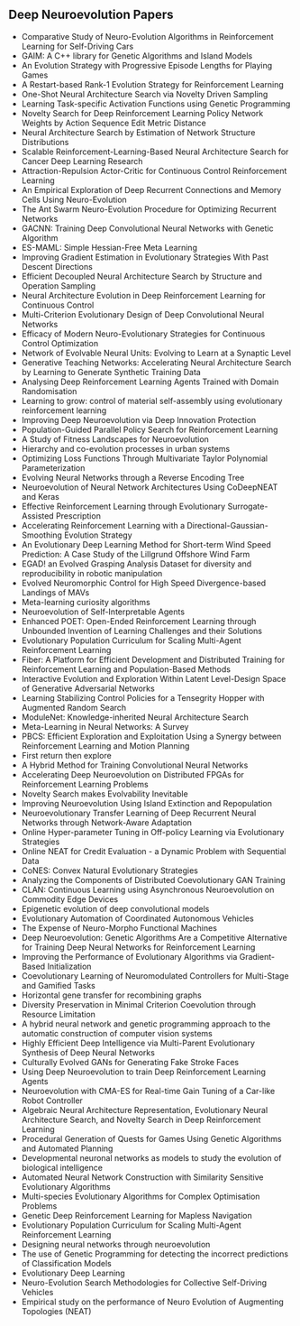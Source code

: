 <h2> Deep Neuroevolution Papers </h2>

<ul>

     
          
             

 <li><a target="_blank" href="https://github.com/manjunath5496/Deep-Neuroevolution-Papers/blob/master/2ne(1).pdf" style="text-decoration:none;">Comparative Study of Neuro-Evolution Algorithms in Reinforcement Learning for Self-Driving Cars</a></li>

 <li><a target="_blank" href="https://github.com/manjunath5496/Deep-Neuroevolution-Papers/blob/master/2ne(2).pdf" style="text-decoration:none;">GAIM: A C++ library for Genetic Algorithms and Island Models</a></li>

<li><a target="_blank" href="https://github.com/manjunath5496/Deep-Neuroevolution-Papers/blob/master/2ne(3).pdf" style="text-decoration:none;">An Evolution Strategy with Progressive Episode Lengths for Playing Games</a></li>
 <li><a target="_blank" href="https://github.com/manjunath5496/Deep-Neuroevolution-Papers/blob/master/2ne(4).pdf" style="text-decoration:none;">A Restart-based Rank-1 Evolution Strategy for Reinforcement Learning</a></li>                              
<li><a target="_blank" href="https://github.com/manjunath5496/Deep-Neuroevolution-Papers/blob/master/2ne(5).pdf" style="text-decoration:none;">One-Shot Neural Architecture Search via Novelty Driven Sampling</a></li>
<li><a target="_blank" href="https://github.com/manjunath5496/Deep-Neuroevolution-Papers/blob/master/2ne(6).pdf" style="text-decoration:none;">Learning Task-specific Activation Functions using Genetic Programming</a></li>
 <li><a target="_blank" href="https://github.com/manjunath5496/Deep-Neuroevolution-Papers/blob/master/2ne(7).pdf" style="text-decoration:none;">Novelty Search for Deep Reinforcement Learning Policy Network Weights by Action Sequence Edit Metric Distance</a></li>

 <li><a target="_blank" href="https://github.com/manjunath5496/Deep-Neuroevolution-Papers/blob/master/2ne(8).pdf" style="text-decoration:none;"> Neural Architecture Search by Estimation of Network Structure Distributions</a></li>
   <li><a target="_blank" href="https://github.com/manjunath5496/Deep-Neuroevolution-Papers/blob/master/2ne(9).pdf" style="text-decoration:none;">Scalable Reinforcement-Learning-Based Neural Architecture Search for Cancer Deep Learning Research</a></li>
  
   
 <li><a target="_blank" href="https://github.com/manjunath5496/Deep-Neuroevolution-Papers/blob/master/2ne(10).pdf" style="text-decoration:none;">Attraction-Repulsion Actor-Critic for Continuous Control Reinforcement Learning</a></li>                              
<li><a target="_blank" href="https://github.com/manjunath5496/Deep-Neuroevolution-Papers/blob/master/2ne(11).pdf" style="text-decoration:none;">An Empirical Exploration of Deep Recurrent Connections and Memory Cells Using Neuro-Evolution</a></li>
<li><a target="_blank" href="https://github.com/manjunath5496/Deep-Neuroevolution-Papers/blob/master/2ne(12).pdf" style="text-decoration:none;">The Ant Swarm Neuro-Evolution Procedure for Optimizing Recurrent Networks</a></li>
<li><a target="_blank" href="https://github.com/manjunath5496/Deep-Neuroevolution-Papers/blob/master/2ne(13).pdf" style="text-decoration:none;">GACNN: Training Deep Convolutional Neural Networks with Genetic Algorithm</a></li>

<li><a target="_blank" href="https://github.com/manjunath5496/Deep-Neuroevolution-Papers/blob/master/2ne(14).pdf" style="text-decoration:none;">ES-MAML: Simple Hessian-Free Meta Learning</a></li>
                              
<li><a target="_blank" href="https://github.com/manjunath5496/Deep-Neuroevolution-Papers/blob/master/2ne(15).pdf" style="text-decoration:none;">Improving Gradient Estimation in Evolutionary Strategies With Past Descent Directions</a></li>

<li><a target="_blank" href="https://github.com/manjunath5496/Deep-Neuroevolution-Papers/blob/master/2ne(16).pdf" style="text-decoration:none;">Efficient Decoupled Neural Architecture Search by Structure and Operation Sampling</a></li>

  <li><a target="_blank" href="https://github.com/manjunath5496/Deep-Neuroevolution-Papers/blob/master/2ne(17).pdf" style="text-decoration:none;">Neural Architecture Evolution in Deep Reinforcement Learning for Continuous Control</a></li>   
  
<li><a target="_blank" href="https://github.com/manjunath5496/Deep-Neuroevolution-Papers/blob/master/2ne(18).pdf" style="text-decoration:none;">Multi-Criterion Evolutionary Design of Deep Convolutional Neural Networks</a></li> 

  
<li><a target="_blank" href="https://github.com/manjunath5496/Deep-Neuroevolution-Papers/blob/master/2ne(19).pdf" style="text-decoration:none;">Efficacy of Modern Neuro-Evolutionary Strategies for Continuous Control Optimization</a></li> 

<li><a target="_blank" href="https://github.com/manjunath5496/Deep-Neuroevolution-Papers/blob/master/2ne(20).pdf" style="text-decoration:none;"> Network of Evolvable Neural Units: Evolving to Learn at a Synaptic Level</a></li>

<li><a target="_blank" href="https://github.com/manjunath5496/Deep-Neuroevolution-Papers/blob/master/2ne(21).pdf" style="text-decoration:none;">Generative Teaching Networks: Accelerating Neural Architecture Search by Learning to Generate Synthetic Training Data</a></li>
<li><a target="_blank" href="https://github.com/manjunath5496/Deep-Neuroevolution-Papers/blob/master/2ne(22).pdf" style="text-decoration:none;">Analysing Deep Reinforcement Learning Agents Trained with Domain Randomisation</a></li> 
 <li><a target="_blank" href="https://github.com/manjunath5496/Deep-Neuroevolution-Papers/blob/master/2ne(23).pdf" style="text-decoration:none;">Learning to grow: control of material self-assembly using evolutionary reinforcement learning</a></li> 
 

   <li><a target="_blank" href="https://github.com/manjunath5496/Deep-Neuroevolution-Papers/blob/master/2ne(24).pdf" style="text-decoration:none;">
Improving Deep Neuroevolution via Deep Innovation Protection</a></li>
 
   <li><a target="_blank" href="https://github.com/manjunath5496/Deep-Neuroevolution-Papers/blob/master/2ne(25).pdf" style="text-decoration:none;">Population-Guided Parallel Policy Search for Reinforcement Learning</a></li>                              
 <li><a target="_blank" href="https://github.com/manjunath5496/Deep-Neuroevolution-Papers/blob/master/2ne(26).pdf" style="text-decoration:none;">A Study of Fitness Landscapes for Neuroevolution</a></li>
 <li><a target="_blank" href="https://github.com/manjunath5496/Deep-Neuroevolution-Papers/blob/master/2ne(27).pdf" style="text-decoration:none;">Hierarchy and co-evolution processes in urban systems</a></li>
   
 
   <li><a target="_blank" href="https://github.com/manjunath5496/Deep-Neuroevolution-Papers/blob/master/2ne(28).pdf" style="text-decoration:none;">Optimizing Loss Functions Through Multivariate Taylor Polynomial Parameterization</a></li>
 
   <li><a target="_blank" href="https://github.com/manjunath5496/Deep-Neuroevolution-Papers/blob/master/2ne(29).pdf" style="text-decoration:none;">Evolving Neural Networks through a Reverse Encoding Tree</a></li>                              

  <li><a target="_blank" href="https://github.com/manjunath5496/Deep-Neuroevolution-Papers/blob/master/2ne(30).pdf" style="text-decoration:none;">Neuroevolution of Neural Network Architectures Using CoDeepNEAT and Keras</a></li>
 
   <li><a target="_blank" href="https://github.com/manjunath5496/Deep-Neuroevolution-Papers/blob/master/2ne(31).pdf" style="text-decoration:none;">Effective Reinforcement Learning through Evolutionary Surrogate-Assisted Prescription</a></li> 
    <li><a target="_blank" href="https://github.com/manjunath5496/Deep-Neuroevolution-Papers/blob/master/2ne(32).pdf" style="text-decoration:none;">Accelerating Reinforcement Learning with a Directional-Gaussian-Smoothing Evolution Strategy</a></li> 

   <li><a target="_blank" href="https://github.com/manjunath5496/Deep-Neuroevolution-Papers/blob/master/2ne(33).pdf" style="text-decoration:none;">An Evolutionary Deep Learning Method for Short-term Wind Speed Prediction: A Case Study of the Lillgrund Offshore Wind Farm </a></li>                              

  <li><a target="_blank" href="https://github.com/manjunath5496/Deep-Neuroevolution-Papers/blob/master/2ne(34).pdf" style="text-decoration:none;">EGAD! an Evolved Grasping Analysis Dataset for diversity and reproducibility in robotic manipulation</a></li> 
 
  <li><a target="_blank" href="https://github.com/manjunath5496/Deep-Neuroevolution-Papers/blob/master/2ne(35).pdf" style="text-decoration:none;">Evolved Neuromorphic Control for High Speed Divergence-based Landings of MAVs</a></li> 

  <li><a target="_blank" href="https://github.com/manjunath5496/Deep-Neuroevolution-Papers/blob/master/2ne(36).pdf" style="text-decoration:none;">Meta-learning curiosity algorithms</a></li> 
 
<li><a target="_blank" href="https://github.com/manjunath5496/Deep-Neuroevolution-Papers/blob/master/2ne(37).pdf" style="text-decoration:none;">Neuroevolution of Self-Interpretable Agents</a></li>
 <li><a target="_blank" href="https://github.com/manjunath5496/Deep-Neuroevolution-Papers/blob/master/2ne(38).pdf" style="text-decoration:none;">Enhanced POET: Open-Ended Reinforcement Learning through Unbounded Invention of Learning Challenges and their Solutions</a></li>
<li><a target="_blank" href="https://github.com/manjunath5496/Deep-Neuroevolution-Papers/blob/master/2ne(39).pdf" style="text-decoration:none;">Evolutionary Population Curriculum for Scaling Multi-Agent Reinforcement Learning</a></li>
 <li><a target="_blank" href="https://github.com/manjunath5496/Deep-Neuroevolution-Papers/blob/master/2ne(40).pdf" style="text-decoration:none;">Fiber: A Platform for Efficient Development and Distributed Training for Reinforcement Learning and Population-Based Methods</a></li>                              
<li><a target="_blank" href="https://github.com/manjunath5496/Deep-Neuroevolution-Papers/blob/master/2ne(41).pdf" style="text-decoration:none;">Interactive Evolution and Exploration Within Latent Level-Design Space of Generative Adversarial Networks</a></li>
<li><a target="_blank" href="https://github.com/manjunath5496/Deep-Neuroevolution-Papers/blob/master/2ne(42).pdf" style="text-decoration:none;">Learning Stabilizing Control Policies for a Tensegrity Hopper with Augmented Random Search</a></li>
 
  <li><a target="_blank" href="https://github.com/manjunath5496/Deep-Neuroevolution-Papers/blob/master/2ne(43).pdf" style="text-decoration:none;">ModuleNet: Knowledge-inherited Neural Architecture Search</a></li>
 <li><a target="_blank" href="https://github.com/manjunath5496/Deep-Neuroevolution-Papers/blob/master/2ne(44).pdf" style="text-decoration:none;">Meta-Learning in Neural Networks: A Survey</a></li>
   <li><a target="_blank" href="https://github.com/manjunath5496/Deep-Neuroevolution-Papers/blob/master/2ne(45).pdf" style="text-decoration:none;">PBCS: Efficient Exploration and Exploitation Using a Synergy between Reinforcement Learning and Motion Planning</a></li>  
   
<li><a target="_blank" href="https://github.com/manjunath5496/Deep-Neuroevolution-Papers/blob/master/2ne(46).pdf" style="text-decoration:none;">First return then explore</a></li> 
                             
<li><a target="_blank" href="https://github.com/manjunath5496/Deep-Neuroevolution-Papers/blob/master/2ne(47).pdf" style="text-decoration:none;">A Hybrid Method for Training Convolutional Neural Networks</a></li>
<li><a target="_blank" href="https://github.com/manjunath5496/Deep-Neuroevolution-Papers/blob/master/2ne(48).pdf" style="text-decoration:none;">Accelerating Deep Neuroevolution on Distributed FPGAs for Reinforcement Learning Problems</a></li>

<li><a target="_blank" href="https://github.com/manjunath5496/Deep-Neuroevolution-Papers/blob/master/2ne(49).pdf" style="text-decoration:none;">Novelty Search makes Evolvability Inevitable</a></li>
                              
<li><a target="_blank" href="https://github.com/manjunath5496/Deep-Neuroevolution-Papers/blob/master/2ne(50).pdf" style="text-decoration:none;">Improving Neuroevolution Using Island Extinction and Repopulation</a></li>
<li><a target="_blank" href="https://github.com/manjunath5496/Deep-Neuroevolution-Papers/blob/master/2ne(51).pdf" style="text-decoration:none;">Neuroevolutionary Transfer Learning of Deep Recurrent Neural Networks through Network-Aware Adaptation</a></li>
<li><a target="_blank" href="https://github.com/manjunath5496/Deep-Neuroevolution-Papers/blob/master/2ne(52).pdf" style="text-decoration:none;">Online Hyper-parameter Tuning in Off-policy Learning via Evolutionary Strategies</a></li>

<li><a target="_blank" href="https://github.com/manjunath5496/Deep-Neuroevolution-Papers/blob/master/2ne(53).pdf" style="text-decoration:none;">Online NEAT for Credit Evaluation - a Dynamic Problem with Sequential Data</a></li>
 
<li><a target="_blank" href="https://github.com/manjunath5496/Deep-Neuroevolution-Papers/blob/master/2ne(54).pdf" style="text-decoration:none;">CoNES: Convex Natural Evolutionary Strategies</a></li>

<li><a target="_blank" href="https://github.com/manjunath5496/Deep-Neuroevolution-Papers/blob/master/2ne(55).pdf" style="text-decoration:none;">Analyzing the Components of Distributed Coevolutionary GAN Training</a></li>
 
  <li><a target="_blank" href="https://github.com/manjunath5496/Deep-Neuroevolution-Papers/blob/master/2ne(56).pdf" style="text-decoration:none;">CLAN: Continuous Learning using Asynchronous Neuroevolution on Commodity Edge Devices </a></li>                              

  <li><a target="_blank" href="https://github.com/manjunath5496/Deep-Neuroevolution-Papers/blob/master/2ne(57).pdf" style="text-decoration:none;">Epigenetic evolution of deep convolutional models</a></li>
 
   <li><a target="_blank" href="https://github.com/manjunath5496/Deep-Neuroevolution-Papers/blob/master/2ne(58).pdf" style="text-decoration:none;">Evolutionary Automation of Coordinated Autonomous Vehicles</a></li>
    <li><a target="_blank" href="https://github.com/manjunath5496/Deep-Neuroevolution-Papers/blob/master/2ne(59).pdf" style="text-decoration:none;">The Expense of Neuro-Morpho Functional Machines</a></li>
 
  <li><a target="_blank" href="https://github.com/manjunath5496/Deep-Neuroevolution-Papers/blob/master/2ne(60).pdf" style="text-decoration:none;">Deep Neuroevolution: Genetic Algorithms Are a Competitive Alternative for Training Deep Neural Networks for Reinforcement Learning</a></li>
 
   <li><a target="_blank" href="https://github.com/manjunath5496/Deep-Neuroevolution-Papers/blob/master/2ne(61).pdf" style="text-decoration:none;">Improving the Performance of Evolutionary Algorithms via Gradient-Based Initialization</a></li>
 
   <li><a target="_blank" href="https://github.com/manjunath5496/Deep-Neuroevolution-Papers/blob/master/2ne(62).pdf" style="text-decoration:none;">Coevolutionary Learning
of Neuromodulated Controllers for Multi-Stage and Gamified Tasks</a></li>
 
   <li><a target="_blank" href="https://github.com/manjunath5496/Deep-Neuroevolution-Papers/blob/master/2ne(63).pdf" style="text-decoration:none;">Horizontal gene transfer for recombining graphs</a></li>                              

  <li><a target="_blank" href="https://github.com/manjunath5496/Deep-Neuroevolution-Papers/blob/master/2ne(64).pdf" style="text-decoration:none;">Diversity Preservation in Minimal Criterion Coevolution through Resource Limitation</a></li>
 
   <li><a target="_blank" href="https://github.com/manjunath5496/Deep-Neuroevolution-Papers/blob/master/2ne(65).pdf" style="text-decoration:none;">A hybrid neural network and genetic programming approach to the automatic construction of computer vision systems </a></li> 

   <li><a target="_blank" href="https://github.com/manjunath5496/Deep-Neuroevolution-Papers/blob/master/2ne(66).pdf" style="text-decoration:none;">Highly Efficient Deep Intelligence via Multi-Parent Evolutionary Synthesis of Deep Neural Networks</a></li> 
 
   <li><a target="_blank" href="https://github.com/manjunath5496/Deep-Neuroevolution-Papers/blob/master/2ne(67).pdf" style="text-decoration:none;">Culturally Evolved GANs for Generating Fake Stroke Faces</a></li>                              

  <li><a target="_blank" href="https://github.com/manjunath5496/Deep-Neuroevolution-Papers/blob/master/2ne(68).pdf" style="text-decoration:none;">Using Deep Neuroevolution to train Deep Reinforcement Learning Agents</a></li> 
 
  
   <li><a target="_blank" href="https://github.com/manjunath5496/Deep-Neuroevolution-Papers/blob/master/2ne(69).pdf" style="text-decoration:none;">Neuroevolution with CMA-ES for Real-time Gain Tuning of a Car-like Robot Controller</a></li>                              

  <li><a target="_blank" href="https://github.com/manjunath5496/Deep-Neuroevolution-Papers/blob/master/2ne(70).pdf" style="text-decoration:none;">Algebraic Neural Architecture Representation, Evolutionary Neural Architecture Search, and Novelty Search in Deep Reinforcement Learning</a></li> 
  
 
 <li><a target="_blank" href="https://github.com/manjunath5496/Deep-Neuroevolution-Papers/blob/master/2ne(71).pdf" style="text-decoration:none;">Procedural Generation of Quests for Games Using Genetic Algorithms and Automated Planning</a></li>
 
 <li><a target="_blank" href="https://github.com/manjunath5496/Deep-Neuroevolution-Papers/blob/master/2ne(72).pdf" style="text-decoration:none;">Developmental neuronal networks as models to study the evolution of biological intelligence</a></li> 
 
 
 <li><a target="_blank" href="https://github.com/manjunath5496/Deep-Neuroevolution-Papers/blob/master/2ne(73).pdf" style="text-decoration:none;">Automated Neural Network Construction with Similarity Sensitive Evolutionary Algorithms</a></li>
  <li><a target="_blank" href="https://github.com/manjunath5496/Deep-Neuroevolution-Papers/blob/master/2ne(74).pdf" style="text-decoration:none;">Multi-species Evolutionary Algorithms for Complex Optimisation Problems</a></li>
    <li><a target="_blank" href="https://github.com/manjunath5496/Deep-Neuroevolution-Papers/blob/master/2ne(75).pdf" style="text-decoration:none;">Genetic Deep Reinforcement Learning for Mapless Navigation</a></li>                        
<li><a target="_blank" href="https://github.com/manjunath5496/Deep-Neuroevolution-Papers/blob/master/2ne(76).pdf" style="text-decoration:none;">Evolutionary Population Curriculum for Scaling Multi-Agent Reinforcement Learning</a></li>

 <li><a target="_blank" href="https://github.com/manjunath5496/Deep-Neuroevolution-Papers/blob/master/2ne(77).pdf" style="text-decoration:none;">Designing neural networks through neuroevolution</a></li> 
 
 
 <li><a target="_blank" href="https://github.com/manjunath5496/Deep-Neuroevolution-Papers/blob/master/2ne(78).pdf" style="text-decoration:none;">The use of Genetic Programming for detecting the incorrect predictions of Classification Models</a></li>
  <li><a target="_blank" href="https://github.com/manjunath5496/Deep-Neuroevolution-Papers/blob/master/2ne(79).pdf" style="text-decoration:none;">Evolutionary Deep Learning</a></li>


 <li><a target="_blank" href="https://github.com/manjunath5496/Deep-Neuroevolution-Papers/blob/master/2ne(80).pdf" style="text-decoration:none;">Neuro-Evolution Search Methodologies for Collective Self-Driving Vehicles</a></li> 
 
 
 <li><a target="_blank" href="https://github.com/manjunath5496/Deep-Neuroevolution-Papers/blob/master/2ne(81).pdf" style="text-decoration:none;">Empirical study on the performance of Neuro Evolution of Augmenting Topologies (NEAT)</a></li>
  </ul>
